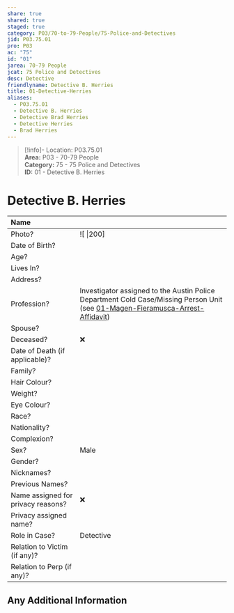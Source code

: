 ```yaml
---  
share: true  
shared: true  
staged: true  
category: P03/70-to-79-People/75-Police-and-Detectives  
jid: P03.75.01  
pro: P03  
ac: "75"  
id: "01"  
jarea: 70-79 People  
jcat: 75 Police and Detectives  
desc: Detective  
friendlyname: Detective B. Herries  
title: 01-Detective-Herries  
aliases:  
  - P03.75.01  
  - Detective B. Herries  
  - Detective Brad Herries  
  - Detective Herries  
  - Brad Herries  
---  
```

  
>[!info]- Location: P03.75.01  
>**Area:** P03 - 70-79 People  
>**Category:** 75 - 75 Police and Detectives  
>**ID:** 01 - Detective B. Herries  
  
# Detective B. Herries  
  
| Name                               |            |  
|:---------------------------------- |:---------- |  
| Photo?                             | ![  \|200] |  
| Date of Birth?                     |            |  
| Age?                               |            |  
| Lives In?                          |            |  
| Address?                           |            |  
| Profession?                        | Investigator assigned to the Austin Police Department Cold Case/Missing Person Unit (see [01-Magen-Fieramusca-Arrest-Affidavit](Cases/P03-Heidi-Broussard/20-to-29-Case-Files/21-File-Notes/01-Magen-Fieramusca-Arrest-Affidavit.md#^8svlh))          |  
| Spouse?                            |            |  
| Deceased?                          | ❌     |  
| Date of Death (if applicable)?     |            |  
| Family?                            |            |  
| Hair Colour?                       |            |  
| Weight?                            |            |  
| Eye Colour?                        |            |  
| Race?                              |            |  
| Nationality?                       |            |  
| Complexion?                        |            |  
| Sex?                               | Male           |  
| Gender?                                   |            |  
| Nicknames?                         |            |  
| Previous Names?                    |            |  
| Name assigned for privacy reasons? | ❌      |  
| Privacy assigned name?             |            |  
| Role in Case?                      |  Detective          |  
| Relation to Victim (if any)?       |            |  
| Relation to Perp (if any)?         |            |  
  
## Any Additional Information